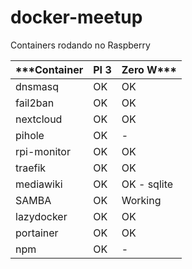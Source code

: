 # docker-meetup

Containers rodando no Raspberry 

***Container	|  PI 3	| Zero W***
------------- | ----- | ---------
dnsmasq 	    |  OK	  |  OK
fail2ban	    |  OK	  |  OK
nextcloud	    |  OK	  |  OK
pihole		    |  OK	  |  -
rpi-monitor	  |  OK	  |  OK
traefik		    |  OK	  |  OK
mediawiki	    |  OK	  |  OK - sqlite
SAMBA		      |  OK	  |  Working
lazydocker	  |  OK	  |  OK
portainer	    |  OK	  |  OK
npm           |  OK   |   -
